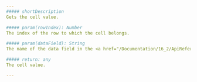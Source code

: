 ```yaml
---
##### shortDescription
Gets the cell value.

##### param(rowIndex): Number
The index of the row to which the cell belongs.

##### param(dataField): String
The name of the data field in the <a href="/Documentation/16_2/ApiReference/UI_Widgets/dxDataGrid/Configuration/#dataSource">dataSource</a>.

##### return: any
The cell value.

---
```

